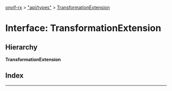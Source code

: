 [onvif-rx](../README.md) > ["api/types"](../modules/_api_types_.md) > [TransformationExtension](../interfaces/_api_types_.transformationextension.md)

# Interface: TransformationExtension

## Hierarchy

**TransformationExtension**

## Index

---


